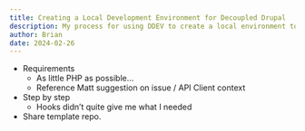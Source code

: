 ```yaml
---
title: Creating a Local Development Environment for Decoupled Drupal
description: My process for using DDEV to create a local environment to support decoupled Drupal development.
author: Brian
date: 2024-02-26
---
```


- Requirements
  - As little PHP as possible…
  - Reference Matt suggestion on issue / API Client context
- Step by step
  - Hooks didn’t quite give me what I needed
- Share template repo.
